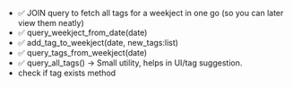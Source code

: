 - ✅ JOIN query to fetch all tags for a weekject in one go (so you can later view them neatly)
- ✅ query_weekject_from_date(date)
- ✅ add_tag_to_weekject(date, new_tags:list)
- ✅ query_tags_from_weekject(date)
- ✅ query_all_tags() → Small utility, helps in UI/tag suggestion.
- check if tag exists method